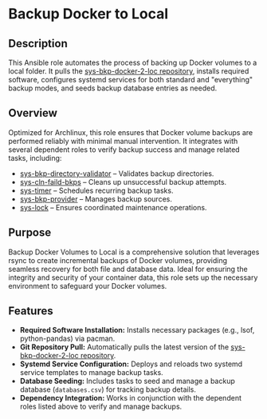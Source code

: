 # Backup Docker to Local

## Description

This Ansible role automates the process of backing up Docker volumes to a local folder. It pulls the [sys-bkp-docker-2-loc repository](https://github.com/kevinveenbirkenbach/sys-bkp-docker-2-loc.git), installs required software, configures systemd services for both standard and "everything" backup modes, and seeds backup database entries as needed.

## Overview

Optimized for Archlinux, this role ensures that Docker volume backups are performed reliably with minimal manual intervention. It integrates with several dependent roles to verify backup success and manage related tasks, including:
- [sys-bkp-directory-validator](../sys-bkp-directory-validator/) – Validates backup directories.
- [sys-cln-faild-bkps](../sys-cln-faild-bkps/) – Cleans up unsuccessful backup attempts.
- [sys-timer](../sys-timer/) – Schedules recurring backup tasks.
- [sys-bkp-provider](../sys-bkp-provider/) – Manages backup sources.
- [sys-lock](../sys-lock/) – Ensures coordinated maintenance operations.

## Purpose

Backup Docker Volumes to Local is a comprehensive solution that leverages rsync to create incremental backups of Docker volumes, providing seamless recovery for both file and database data. Ideal for ensuring the integrity and security of your container data, this role sets up the necessary environment to safeguard your Docker volumes.

## Features

- **Required Software Installation:** Installs necessary packages (e.g., lsof, python-pandas) via pacman.
- **Git Repository Pull:** Automatically pulls the latest version of the [sys-bkp-docker-2-loc repository](https://github.com/kevinveenbirkenbach/sys-bkp-docker-2-loc.git).
- **Systemd Service Configuration:** Deploys and reloads two systemd service templates to manage backup tasks.
- **Database Seeding:** Includes tasks to seed and manage a backup database (`databases.csv`) for tracking backup details.
- **Dependency Integration:** Works in conjunction with the dependent roles listed above to verify and manage backups.
